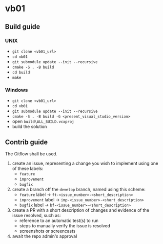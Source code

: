 # vb01

## Build guide

### UNIX
- `git clone <vb01_url>`
- `cd vb01`
- `git submodule update --init --recursive`
- `cmake -S . -B build`
- `cd build`
- `make`

### Windows
- `git clone <vb01_url>`
- `cd vb01`
- `git submodule update --init --recursive`
- `cmake -S . -B build -G <present_visual_studio_version>`
- open `build\ALL_BUILD.vcxproj`
- build the solution

## Contrib guide
The Gitflow shall be used.

1. create an issue, representing a change you wish to implement using one of these labels:
    * `feature` 
    * `improvement` 
    * `bugfix` 
2. create a branch off the `develop` branch, named using this scheme:
    * `feature` label -> `ft-<issue_number>-<short_description>` 
    * `improvement` label -> `imp-<issue_number>-<short_description>` 
    * `bugfix` label -> `bf-<issue_number>-<short_description>` 
3. create a PR with a short description of changes and evidence of the issue resolved, such as:
    * reference to an automatic test(s) to run
    * steps to manually verify the issue is resolved
    * screenshots or screencasts
4. await the repo admin's approval
